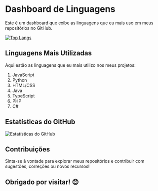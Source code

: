 # Dashboard de Linguagens

Este é um dashboard que exibe as linguagens que eu mais uso em meus repositórios no GitHub.

[![Top Langs](https://github-readme-stats.vercel.app/api/top-langs/?username=LucasDinizDev&layout=compact)](https://github.com/LucasDinizDev)

## Linguagens Mais Utilizadas

Aqui estão as linguagens que eu mais utilizo nos meus projetos:

1. JavaScript
2. Python
3. HTML/CSS
4. Java
5. TypeScript
6. PHP
7. C#
## Estatísticas do GitHub

![Estatísticas do GitHub](https://github-readme-stats.vercel.app/api?username=LucasDinizDev&show_icons=true&theme=dark)

## Contribuições

Sinta-se à vontade para explorar meus repositórios e contribuir com sugestões, correções ou novos recursos!

## Obrigado por visitar! 😊
